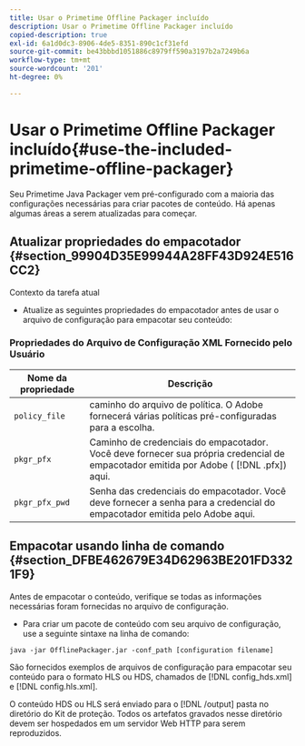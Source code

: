 ```yaml
---
title: Usar o Primetime Offline Packager incluído
description: Usar o Primetime Offline Packager incluído
copied-description: true
exl-id: 6a1d0dc3-8906-4de5-8351-890c1cf31efd
source-git-commit: be43bbbd1051886c8979ff590a3197b2a7249b6a
workflow-type: tm+mt
source-wordcount: '201'
ht-degree: 0%

---
```


# Usar o Primetime Offline Packager incluído{#use-the-included-primetime-offline-packager}

Seu Primetime Java Packager vem pré-configurado com a maioria das configurações necessárias para criar pacotes de conteúdo. Há apenas algumas áreas a serem atualizadas para começar.

## Atualizar propriedades do empacotador {#section_99904D35E99944A28FF43D924E516CC2}

Contexto da tarefa atual

* Atualize as seguintes propriedades do empacotador antes de usar o arquivo de configuração para empacotar seu conteúdo:

### Propriedades do Arquivo de Configuração XML Fornecido pelo Usuário

| Nome da propriedade | Descrição |
|---|---|
| `policy_file` | caminho do arquivo de política. O Adobe fornecerá várias políticas pré-configuradas para a escolha. |
| `pkgr_pfx` | Caminho de credenciais do empacotador. Você deve fornecer sua própria credencial de empacotador emitida por Adobe ( [!DNL .pfx]) aqui. |
| `pkgr_pfx_pwd` | Senha das credenciais do empacotador. Você deve fornecer a senha para a credencial do empacotador emitida pelo Adobe aqui. |

## Empacotar usando linha de comando {#section_DFBE462679E34D62963BE201FD3321F9}

Antes de empacotar o conteúdo, verifique se todas as informações necessárias foram fornecidas no arquivo de configuração.

* Para criar um pacote de conteúdo com seu arquivo de configuração, use a seguinte sintaxe na linha de comando:

```
java -jar OfflinePackager.jar -conf_path [configuration filename]
```

São fornecidos exemplos de arquivos de configuração para empacotar seu conteúdo para o formato HLS ou HDS, chamados de [!DNL config_hds.xml] e [!DNL config.hls.xml].

O conteúdo HDS ou HLS será enviado para o [!DNL /output] pasta no diretório do Kit de proteção. Todos os artefatos gravados nesse diretório devem ser hospedados em um servidor Web HTTP para serem reproduzidos.
